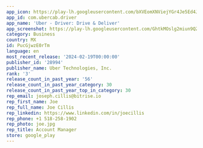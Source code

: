 ```yaml
---
app_icon: https://play-lh.googleusercontent.com/bXVEomXNViejYGr4Je5Ed4J08q8G00FUPYCdgoiPNF-2XAqWMYAGCBrK-n0OMYI3OALZ
app_id: com.ubercab.driver
app_name: 'Uber - Driver: Drive & Deliver'
app_screenshot: https://play-lh.googleusercontent.com/GhtkMOslg2miun9QZSaBb1FznypF7GoTYu94AfOfmBnW8O3xnYVp765QUZVlhPQrVJI
category: Business
country: MX
id: PucGjwzE0rTm
language: en
most_recent_release: '2024-02-19T00:00:00'
publisher_id: '28994'
publisher_name: Uber Technologies, Inc.
rank: '3'
release_count_in_past_year: '56'
release_count_in_past_year_category: 30
release_count_in_past_year_top_in_category: 30
rep_email: joseph.cillis@bitrise.io
rep_first_name: Joe
rep_full_name: Joe Cillis
rep_linkedin: https://www.linkedin.com/in/joecillis
rep_phone: +1 518-258-1902
rep_photo: joe.jpg
rep_title: Account Manager
store: google_play
---
```

